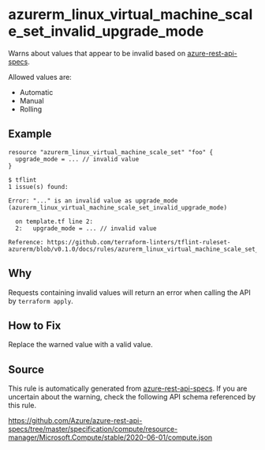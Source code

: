 <!--- This file generated by `tools/apispec-rule-gen/main.go`. DO NOT EDIT --->

# azurerm_linux_virtual_machine_scale_set_invalid_upgrade_mode

Warns about values that appear to be invalid based on [azure-rest-api-specs](https://github.com/Azure/azure-rest-api-specs).

Allowed values are:
- Automatic
- Manual
- Rolling

## Example

```hcl
resource "azurerm_linux_virtual_machine_scale_set" "foo" {
  upgrade_mode = ... // invalid value
}
```

```
$ tflint
1 issue(s) found:

Error: "..." is an invalid value as upgrade_mode (azurerm_linux_virtual_machine_scale_set_invalid_upgrade_mode)

  on template.tf line 2:
  2:   upgrade_mode = ... // invalid value

Reference: https://github.com/terraform-linters/tflint-ruleset-azurerm/blob/v0.1.0/docs/rules/azurerm_linux_virtual_machine_scale_set_invalid_upgrade_mode.md

```

## Why

Requests containing invalid values will return an error when calling the API by `terraform apply`.

## How to Fix

Replace the warned value with a valid value.

## Source

This rule is automatically generated from [azure-rest-api-specs](https://github.com/Azure/azure-rest-api-specs). If you are uncertain about the warning, check the following API schema referenced by this rule.

https://github.com/Azure/azure-rest-api-specs/tree/master/specification/compute/resource-manager/Microsoft.Compute/stable/2020-06-01/compute.json
